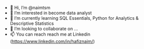- 👋 Hi, I’m @naimtsm
- 👀 I’m interested in become data analyst
- 🌱 I’m currently learning SQL Essentials, Python for Analytics & Descriptive Statistics
- 💞️ I’m looking to collaborate on ...
- 📫 You can reach reach me at Linkedin (https://www.linkedin.com/in/hafiznaim/)

<!---
naimtsm/naimtsm is a ✨ special ✨ repository because its `README.md` (this file) appears on your GitHub profile.
You can click the Preview link to take a look at your changes.
--->
